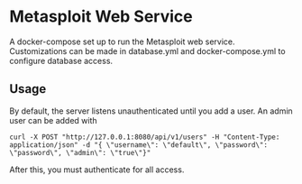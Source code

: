 Metasploit Web Service
======================

A docker-compose set up to run the Metasploit web service. Customizations can be made in database.yml and docker-compose.yml to configure database access.

Usage
-----

By default, the server listens unauthenticated until you add a user. An admin user can be added with

    curl -X POST "http://127.0.0.1:8080/api/v1/users" -H "Content-Type: application/json" -d "{ \"username\": \"default\", \"password\": \"password\", \"admin\": \"true\"}"

After this, you must authenticate for all access.
